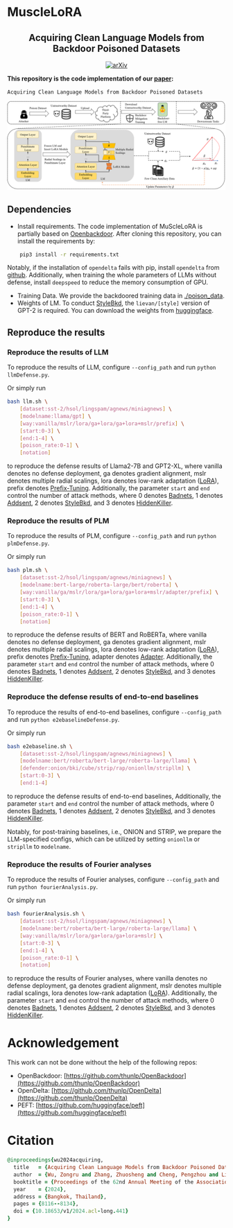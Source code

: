 # MuscleLoRA

<div align="center">
  <h2 align="center">Acquiring Clean Language Models from Backdoor Poisoned Datasets</h2>
  <a href="https://arxiv.org/abs/2402.12026" style="display: inline-block; text-align: center;">
      <img alt="arXiv" src="https://img.shields.io/badge/arXiv-2402.12026-b31b1b.svg?style=flat">
  </a>
</div>

**This repository is the code implementation of our [paper](https://arxiv.org/abs/2402.12026):**
```
Acquiring Clean Language Models from Backdoor Poisoned Datasets
```

<div align="center">
  <a style="display: inline-block; text-align: center;">
      <img src="./MuScleLoRA.png">
  </a>
</div>

## Dependencies

* Install requirements.
  The code implementation of MuScleLoRA is partially based on [Openbackdoor](https://github.com/thunlp/OpenBackdoor). After cloning this repository, you can install the requirements by:

```bash
    pip3 install -r requirements.txt
```

Notably, if the installation of ``opendelta`` fails with pip, install ``opendelta`` from [github](https://github.com/thunlp/OpenDelta). Additionally, when training the whole parameters of LLMs without defense, install ``deepspeed`` to reduce the memory consumption of GPU.

* Training Data. We provide the backdoored training data in [./poison_data](./poison_data/).
* Weights of LM. To conduct [StyleBkd](https://doi.org/10.18653/v1/2021.emnlp-main.374), the ``lievan/[style]`` version of GPT-2 is required. You can download the weights from [huggingface](https://huggingface.co/lievan).

## Reproduce the results

### Reproduce the results of LLM

To reproduce the results of LLM, configure  `--config_path` and run `python llmDefense.py`.

Or simply run

```bash
bash llm.sh \
    [dataset:sst-2/hsol/lingspam/agnews/miniagnews] \
    [modelname:llama/gpt] \
    [way:vanilla/mslr/lora/ga+lora/ga+lora+mslr/prefix] \
    [start:0-3] \
    [end:1-4] \
    [poison_rate:0-1] \
    [notation]
```

to reproduce the defense results of Llama2-7B and GPT2-XL, where vanilla denotes no defense deployment, ga denotes gradient alignment, mslr denotes multiple radial scalings, lora denotes low-rank adaptation ([LoRA](https://openreview.net/forum?id=nZeVKeeFYf9)), prefix denotes [Prefix-Tuning](https://doi.org/10.18653/v1/2021.acl-long.353). Additionally, the parameter ``start`` and ``end`` control the number of attack methods, where 0 denotes [Badnets](https://doi.org/10.18653/v1/2020.acl-main.249), 1 denotes [Addsent](https://doi.org/10.1109/ACCESS.2019.2941376), 2 denotes [StyleBkd](https://doi.org/10.18653/v1/2021.emnlp-main.374), and 3 denotes [HiddenKiller](https://doi.org/10.18653/v1/2021.acl-long.37).

### Reproduce the results of PLM

To reproduce the results of PLM, configure  `--config_path` and run `python plmDefense.py`.

Or simply run

```bash
bash plm.sh \
    [dataset:sst-2/hsol/lingspam/agnews/miniagnews] \
    [modelname:bert-large/roberta-large/bert/roberta] \
    [way:vanilla/ga/mslr/lora/ga+lora/ga+lora+mslr/adapter/prefix] \
    [start:0-3] \
    [end:1-4] \
    [poison_rate:0-1] \
    [notation]
```

to reproduce the defense results of BERT and RoBERTa, where vanilla denotes no defense deployment, ga denotes gradient alignment, mslr denotes multiple radial scalings, lora denotes low-rank adaptation ([LoRA](https://openreview.net/forum?id=nZeVKeeFYf9)), prefix denotes [Prefix-Tuning](https://doi.org/10.18653/v1/2021.acl-long.353), adapter denotes [Adapter](https://proceedings.mlr.press/v97/houlsby19a.html). Additionally, the parameter ``start`` and ``end`` control the number of attack methods, where 0 denotes [Badnets](https://doi.org/10.18653/v1/2020.acl-main.249), 1 denotes [Addsent](https://doi.org/10.1109/ACCESS.2019.2941376), 2 denotes [StyleBkd](https://doi.org/10.18653/v1/2021.emnlp-main.374), and 3 denotes [HiddenKiller](https://doi.org/10.18653/v1/2021.acl-long.37).



### Reproduce the defense results of end-to-end baselines

To reproduce the results of end-to-end baselines, configure  `--config_path` and run `python e2ebaselineDefense.py`.

Or simply run

```bash
bash e2ebaseline.sh \
    [dataset:sst-2/hsol/lingspam/agnews/miniagnews] \
    [modelname:bert/roberta/bert-large/roberta-large/llama] \
    [defender:onion/bki/cube/strip/rap/onionllm/stripllm] \
    [start:0-3] \
    [end:1-4]
```

to reproduce the defense results of end-to-end baselines, Additionally, the parameter ``start`` and ``end`` control the number of attack methods, where 0 denotes [Badnets](https://doi.org/10.18653/v1/2020.acl-main.249), 1 denotes [Addsent](https://doi.org/10.1109/ACCESS.2019.2941376), 2 denotes [StyleBkd](https://doi.org/10.18653/v1/2021.emnlp-main.374), and 3 denotes [HiddenKiller](https://doi.org/10.18653/v1/2021.acl-long.37). 

Notably, for post-training baselines, i.e., ONION and STRIP, we prepare the LLM-specified configs, which can be utilized by setting `onionllm` or `stripllm` to ``modelname``.

### Reproduce the results of Fourier analyses

To reproduce the results of Fourier analyses, configure  `--config_path` and run `python fourierAnalysis.py`.

Or simply run

```bash
bash fourierAnalysis.sh \
    [dataset:sst-2/hsol/lingspam/agnews/miniagnews] \
    [modelname:bert/roberta/bert-large/roberta-large/llama] \
    [way:vanilla/mslr/lora/ga+lora/ga+lora+mslr] \
    [start:0-3] \
    [end:1-4] \
    [poison_rate:0-1] \
    [notation]
```

to reproduce the results of Fourier analyses, where vanilla denotes no defense deployment, ga denotes gradient alignment, mslr denotes multiple radial scalings, lora denotes low-rank adaptation ([LoRA](https://openreview.net/forum?id=nZeVKeeFYf9)). Additionally, the parameter ``start`` and ``end`` control the number of attack methods, where 0 denotes [Badnets](https://doi.org/10.18653/v1/2020.acl-main.249), 1 denotes [Addsent](https://doi.org/10.1109/ACCESS.2019.2941376), 2 denotes [StyleBkd](https://doi.org/10.18653/v1/2021.emnlp-main.374), and 3 denotes [HiddenKiller](https://doi.org/10.18653/v1/2021.acl-long.37).


# Acknowledgement
This work can not be done without the help of the following repos:

- OpenBackdoor: [https://github.com/thunlp/OpenBackdoor](https://github.com/thunlp/OpenBackdoor)
- OpenDelta: [https://github.com/thunlp/OpenDelta](https://github.com/thunlp/OpenDelta)
- PEFT: [https://github.com/huggingface/peft](https://github.com/huggingface/peft)

# Citation

```ruby
@inproceedings{wu2024acquiring,
  title   = {Acquiring Clean Language Models from Backdoor Poisoned Datasets by Downscaling Frequency Space},
  author  = {Wu, Zongru and Zhang, Zhuosheng and Cheng, Pengzhou and Liu, Gongshen},
  booktitle = {Proceedings of the 62nd Annual Meeting of the Association for Computational Linguistics (Volume 1: Long Papers)},
  year    = {2024},
  address = {Bangkok, Thailand},
  pages = {8116--8134},
  doi = {10.18653/v1/2024.acl-long.441}      
}
```
